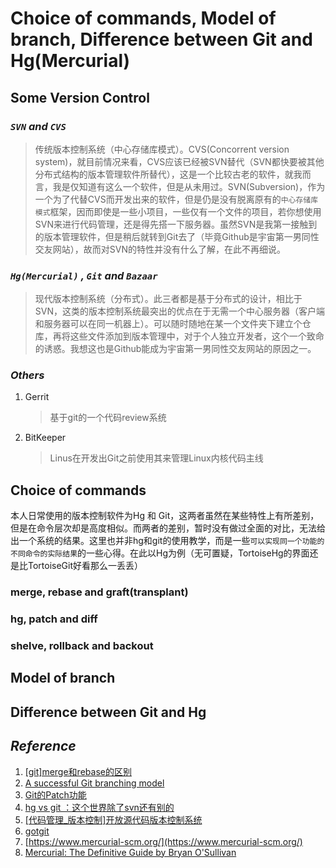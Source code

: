 # Choice of commands, Model of branch, Difference between Git and Hg(Mercurial)

## **Some Version Control**

### *```SVN``` and ```CVS```*

> 传统版本控制系统（中心存储库模式）。CVS(Concorrent version system)，就目前情况来看，CVS应该已经被SVN替代（SVN都快要被其他分布式结构的版本管理软件所替代），这是一个比较古老的软件，就我而言，我是仅知道有这么一个软件，但是从未用过。SVN(Subversion)，作为一个为了代替CVS而开发出来的软件，但是仍是没有脱离原有的```中心存储库模式```框架，因而即使是一些小项目，一些仅有一个文件的项目，若你想使用SVN来进行代码管理，还是得先搭一下服务器。虽然SVN是我第一接触到的版本管理软件，但是稍后就转到Git去了（毕竟Github是宇宙第一男同性交友网站），故而对SVN的特性并没有什么了解，在此不再细说。

### *```Hg(Mercurial)``` , ```Git``` and ```Bazaar```*

> 现代版本控制系统（分布式）。此三者都是基于分布式的设计，相比于SVN，这类的版本控制系统最突出的优点在于无需一个中心服务器（客户端和服务器可以在同一机器上）。可以随时随地在某一个文件夹下建立个仓库，再将这些文件添加到版本管理中，对于个人独立开发者，这个一个致命的诱惑。我想这也是Github能成为宇宙第一男同性交友网站的原因之一。

### *Others*

1. Gerrit
    > 基于git的一个代码review系统
1. BitKeeper
    > Linus在开发出Git之前使用其来管理Linux内核代码主线

## **Choice of commands**

本人日常使用的版本控制软件为Hg 和 Git，这两者虽然在某些特性上有所差别，但是在命令层次却是高度相似。而两者的差别，暂时没有做过全面的对比，无法给出一个系统的结果。这里也并非hg和git的使用教学，而是一些```可以实现同一个功能的不同命令的实际结果```的一些心得。在此以Hg为例（无可置疑，TortoiseHg的界面还是比TortoiseGit好看那么一丢丢）

### merge, rebase and graft(transplant)

### hg, patch and diff

### shelve, rollback and backout

## **Model of branch**

## **Difference between Git and Hg**

## *Reference*


1. [[git]merge和rebase的区别](http://www.cnblogs.com/xueweihan/p/5743327.html)
1. [A successful Git branching model](http://nvie.com/posts/a-successful-git-branching-model/)
1. [Git的Patch功能](http://www.cnblogs.com/y041039/articles/2411600.html)
1. [hg vs git ：这个世界除了svn还有别的](http://www.cnblogs.com/code-style/p/3795763.html)
1. [[代码管理_版本控制]开放源代码版本控制系统](http://www.cnblogs.com/webapplee/p/3959828.html)
1. [gotgit](https://github.com/gotgit/gotgit)
1. [https://www.mercurial-scm.org/](https://www.mercurial-scm.org/)
1. [Mercurial: The Definitive Guide by Bryan O'Sullivan](http://hgbook.red-bean.com/read/)